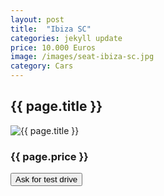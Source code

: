 ```yaml
---
layout: post
title:  "Ibiza SC"
categories: jekyll update
price: 10.000 Euros
image: /images/seat-ibiza-sc.jpg
category: Cars
---
```


<h2>{{ page.title }}</h2>
<div class=row>
<div id="left" class=col-md-4>
	<img src="{{ page.image }}" alt="{{ page.title }}">
	<h3>{{ page.price }}</h3>
	<button type="button" class="btn btn-primary btn-lg">Ask for test drive</button>
</div>


